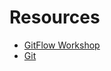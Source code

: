 # Resources 

- [GitFlow Workshop ](https://github.com/foundersandcoders/git-workflow-workshop-for-two)
- [Git](https://git-scm.com/)
